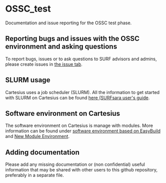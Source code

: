 # OSSC_test
Documentation and issue reporting for the OSSC test phase.


## Reporting bugs and issues with the OSSC environment and asking questions
To report bugs, issues or to ask questions to SURF advisors and admins, please create issues in [the issue tab](https://github.com/sara-nl/OSSC_test/issues).

## SLURM usage 
Cartesius uses a job scheduler (SLURM). All the information to get started with SLURM on Cartesius can be found [here (SURFsara user's guide](https://userinfo.surfsara.nl/systems/cartesius/usage/batch-usage).

## Software environment on Cartesius
The software environment on Cartesius is manage with modules.
More information can be found under [software environment based on EasyBuild](https://userinfo.surfsara.nl/documentation/new-software-environment-based-easybuild) and [New Module Environment](https://userinfo.surfsara.nl/documentation/new-module-environment-lisa-cartesius).

## Adding documentation
Please add any missing documentation or (non confidential) useful information that may be shared with other users to this github repository, preferably in a separate file.

